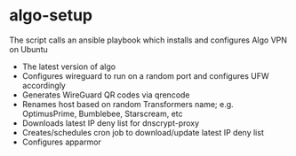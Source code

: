 # algo-setup

The script calls an ansible playbook which installs and configures Algo VPN on Ubuntu
  - The latest version of algo
  - Configures wireguard to run on a random port and configures UFW accordingly
  - Generates WireGuard QR codes via qrencode
  - Renames host based on random Transformers name; e.g. OptimusPrime, Bumblebee, Starscream, etc
  - Downloads latest IP deny list for dnscrypt-proxy
  - Creates/schedules cron job to download/update latest IP deny list
  - Configures apparmor
  
  
